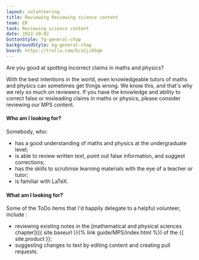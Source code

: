 ```yaml
---
layout: volunteering
title: Reviewing Reviewing science content
team: ER
task: Reviewing science content
date: 2022-10-02
buttonStyle: fg-general-chap
backgroundStyle: bg-general-chap
board: https://trello.com/b/a1jiOSqm
---
```


Are you good at spotting incorrect claims in maths and physics?
<!-- excerpt-end -->
With the best intentions in the world, even knowledgeable tutors of maths and physics can sometimes get things wrong. We know this, and that's why we rely so much on reviewers. If you have the knowledge and ability to correct false or misleading claims in maths or physics, please consider reviewing our MPS content.
#### Who am I looking for?

Somebody, who:

+ has a good understanding of maths and physics at the undergraduate level;
+ is able to review written text, point out false information, and suggest corrections;
+ has the skills to scrutinise  learning materials with the eye of a teacher or tutor;
+ is familiar with LaTeX.

#### What am I looking for?

Some of the ToDo items that I'd happily delegate to a helpful volunteer, include :

+ reviewing existing notes in the [mathematical and physical sciences chapter]({{ site.baseurl }}{% link guide/MPS/index.html %}) of the {{ site.product }};
+ suggesting changes to text by editing content and creating pull requests.